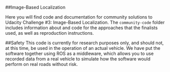 ##Image-Based Localization

Here you will find code and documentation for community solutions to Udacity Challenge #3: Image-Based Localization. The `community-code` folder includes information about and code for the approaches that the finalists used, as well as reproduction instructions.

##Safety
This code is currently for research purposes only, and should not, at this time, be used in the operation of an actual vehicle. We have put the software together using ROS as a middleware, which allows you to use recorded data from a real vehicle to simulate how the software would perform on real roads without risk.

